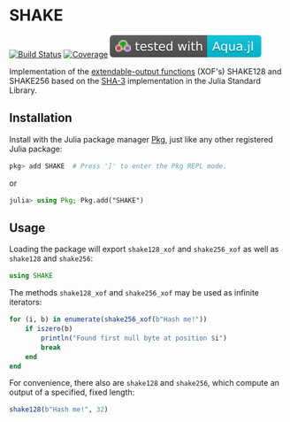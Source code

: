 # SHAKE

[![Build Status](https://github.com/erich-9/SHAKE.jl/actions/workflows/CI.yml/badge.svg?branch=main)](https://github.com/erich-9/SHAKE.jl/actions/workflows/CI.yml?query=branch%3Amain)
[![Coverage](https://codecov.io/gh/erich-9/SHAKE.jl/branch/main/graph/badge.svg)](https://codecov.io/gh/erich-9/SHAKE.jl)
[![Aqua](https://raw.githubusercontent.com/JuliaTesting/Aqua.jl/master/badge.svg)](https://github.com/JuliaTesting/Aqua.jl)

Implementation of the [extendable-output functions](https://en.wikipedia.org/wiki/Extendable-output_function) (XOF's) SHAKE128 and SHAKE256 based on the [SHA-3](https://en.wikipedia.org/wiki/SHA-3) implementation in the Julia Standard Library.

## Installation

Install with the Julia package manager [Pkg](https://pkgdocs.julialang.org/), just like any other registered Julia package:

```jl
pkg> add SHAKE  # Press ']' to enter the Pkg REPL mode.
```

or

```jl
julia> using Pkg; Pkg.add("SHAKE")
```

## Usage

Loading the package will export `shake128_xof` and `shake256_xof` as well as `shake128` and `shake256`:

```jl
using SHAKE
```

The methods `shake128_xof` and `shake256_xof` may be used as infinite iterators:

```jl
for (i, b) in enumerate(shake256_xof(b"Hash me!"))
    if iszero(b)
        println("Found first null byte at position $i")
        break
    end
end
```

For convenience, there also are `shake128` and `shake256`, which compute an output of a specified, fixed length:

```jl
shake128(b"Hash me!", 32)
```
